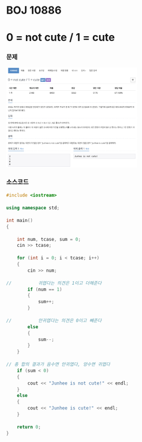 # BOJ 10886

# 0 = not cute / 1 = cute

### 문제

<img src="readme.assets/image-20200717213354916.png" alt="image-20200717213354916" width ="70%"/>

</br>

### 소스코드

```c++
#include <iostream>

using namespace std;

int main()
{

    int num, tcase, sum = 0;
    cin >> tcase;

    for (int i = 0; i < tcase; i++)
    {
        cin >> num;
      
//      	귀엽다는 의견은 1이고 더해준다
        if (num == 1)
        {
            sum++;
        }
      
//      	안귀엽다는 의견은 0이고 빼준다
        else
        {
            sum--;
        }
    }

// 총 합의 결과가 음수면 안귀엽다, 양수면 귀엽다
    if (sum < 0)
    {
        cout << "Junhee is not cute!" << endl;
    }
    else
    {
        cout << "Junhee is cute!" << endl;
    }

    return 0;
}
```

